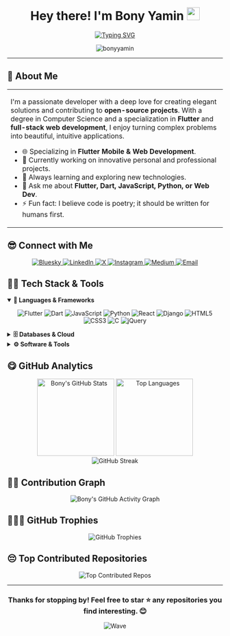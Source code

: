 <div align="center">

# Hey there! I'm Bony Yamin <img src="https://media.giphy.com/media/hvRJCLFzcasrR4ia7z/giphy.gif" width="30px"/>

<a href="https://git.io/typing-svg"><img src="https://readme-typing-svg.herokuapp.com?font=Fira+Code&pause=1000&color=3399FF&center=true&vCenter=true&width=435&lines=Flutter+Enthusiast;Open+Source+Contributor;Computer+Science+Graduate" alt="Typing SVG" /></a>

<p>
  <img src="https://komarev.com/ghpvc/?username=bonyyamin&label=Profile%20Views&color=0e75b6&style=flat-square" alt="bonyyamin" />
</p>

</div>

---

## 🙂 About Me

<table>
  <tr>
    <td>
      <p>
        I'm a passionate developer with a deep love for creating elegant solutions and contributing to <b>open-source projects</b>. With a degree in Computer Science and a specialization in <b>Flutter</b> and <b>full-stack web development</b>, I enjoy turning complex problems into beautiful, intuitive applications.
      </p>
      <ul>
        <li>🌐 Specializing in <b>Flutter Mobile & Web Development</b>.</li>
        <li>🔭 Currently working on innovative personal and professional projects.</li>
        <li>🌱 Always learning and exploring new technologies.</li>
        <li>💬 Ask me about <b>Flutter, Dart, JavaScript, Python, or Web Dev</b>.</li>
        <li>⚡ Fun fact: I believe code is poetry; it should be written for humans first.</li>
      </ul>
    </td>
<!--     <td>
      <img align="right" alt="Coding" width="400" src="https://raw.githubusercontent.com/devSouvik/devSouvik/master/gif3.gif">
    </td> -->
  </tr>
</table>

## 😎 Connect with Me

<p align="center">
  <a href="https://bsky.app/profile/bonyyamin.bsky.social" target="_blank">
    <img src="https://img.shields.io/badge/Bluesky-0285FF?style=for-the-badge&logo=bluesky&logoColor=white" alt="Bluesky"/>
  </a>
  <a href="https://linkedin.com/in/bonyyamin" target="_blank">
    <img src="https://img.shields.io/badge/LinkedIn-0077B5?style=for-the-badge&logo=linkedin&logoColor=white" alt="LinkedIn"/>
  </a>
  <a href="https://x.com/bonyyamin" target="_blank">
    <img src="https://img.shields.io/badge/X-000000?style=for-the-badge&logo=x&logoColor=white" alt="X"/>
  </a>
  <a href="https://instagram.com/bonyyaminn" target="_blank">
    <img src="https://img.shields.io/badge/Instagram-E4405F?style=for-the-badge&logo=instagram&logoColor=white" alt="Instagram"/>
  </a>
  <a href="https://medium.com/@bonyyamin" target="_blank">
    <img src="https://img.shields.io/badge/Medium-000000?style=for-the-badge&logo=medium&logoColor=white" alt="Medium"/>
  </a>
  <a href="mailto:bonyyamin1997@gmail.com">
    <img src="https://img.shields.io/badge/Email-EA4335?style=for-the-badge&logo=gmail&logoColor=white" alt="Email"/>
  </a>
</p>

## 🙂🔨 Tech Stack & Tools

<details open>
<summary><b>🔧 Languages & Frameworks</b></summary>
<p align="center">
  <img src="https://img.shields.io/badge/Flutter-02569B?style=for-the-badge&logo=flutter&logoColor=white" alt="Flutter"/>
  <img src="https://img.shields.io/badge/Dart-0175C2?style=for-the-badge&logo=dart&logoColor=white" alt="Dart"/>
  <img src="https://img.shields.io/badge/JavaScript-F7DF1E?style=for-the-badge&logo=javascript&logoColor=black" alt="JavaScript"/>
  <img src="https://img.shields.io/badge/Python-3776AB?style=for-the-badge&logo=python&logoColor=white" alt="Python"/>
  <img src="https://img.shields.io/badge/React-20232A?style=for-the-badge&logo=react&logoColor=61DAFB" alt="React"/>
  <img src="https://img.shields.io/badge/Django-092E20?style=for-the-badge&logo=django&logoColor=white" alt="Django"/>
  <img src="https://img.shields.io/badge/HTML5-E34F26?style=for-the-badge&logo=html5&logoColor=white" alt="HTML5"/>
  <img src="https://img.shields.io/badge/CSS3-1572B6?style=for-the-badge&logo=css3&logoColor=white" alt="CSS3"/>
  <img src="https://img.shields.io/badge/C-00599C?style=for-the-badge&logo=c&logoColor=white" alt="C"/>
  <img src="https://img.shields.io/badge/jQuery-0769AD?style=for-the-badge&logo=jquery&logoColor=white" alt="jQuery"/>
</p>
</details>

<details>
<summary><b>🗄️ Databases & Cloud</b></summary>
<p align="center">
  <img src="https://img.shields.io/badge/MongoDB-4EA94B?style=for-the-badge&logo=mongodb&logoColor=white" alt="MongoDB"/>
  <img src="https://img.shields.io/badge/MySQL-005C84?style=for-the-badge&logo=mysql&logoColor=white" alt="MySQL"/>
  <img src="https://img.shields.io/badge/Firebase-FFCA28?style=for-the-badge&logo=firebase&logoColor=black" alt="Firebase"/>
  <img src="https://img.shields.io/badge/Vercel-000000?style=for-the-badge&logo=vercel&logoColor=white" alt="Vercel"/>
</p>
</details>

<details>
<summary><b>⚙️ Software & Tools</b></summary>
<p align="center">
  <img src="https://img.shields.io/badge/Git-F05032?style=for-the-badge&logo=git&logoColor=white" alt="Git"/>
  <img src="https://img.shields.io/badge/GitHub-181717?style=for-the-badge&logo=github&logoColor=white" alt="GitHub"/>
  <img src="https://img.shields.io/badge/GitLab-FC6D26?style=for-the-badge&logo=gitlab&logoColor=white" alt="GitLab"/>
  <img src="https://img.shields.io/badge/Docker-2496ED?style=for-the-badge&logo=docker&logoColor=white" alt="Docker"/>
  <img src="https://img.shields.io/badge/TensorFlow-FF6F00?style=for-the-badge&logo=tensorflow&logoColor=white" alt="TensorFlow"/>
  <img src="https://img.shields.io/badge/NumPy-013243?style=for-the-badge&logo=numpy&logoColor=white" alt="NumPy"/>
  <img src="https://img.shields.io/badge/Pandas-150458?style=for-the-badge&logo=pandas&logoColor=white" alt="Pandas"/>
  <img src="https://img.shields.io/badge/CMake-064F8C?style=for-the-badge&logo=cmake&logoColor=white" alt="CMake"/>
  <img src="https://img.shields.io/badge/Canva-00C4CC?style=for-the-badge&logo=canva&logoColor=white" alt="Canva"/>
</p>
</details>

## 😋 GitHub Analytics

<div align="center">

<picture>
  <source media="(prefers-color-scheme: dark)" srcset="https://github-readme-stats.vercel.app/api?username=bonyyamin&show_icons=true&theme=github_dark&include_all_commits=true&count_private=true&hide_border=true">
  <source media="(prefers-color-scheme: light)" srcset="https://github-readme-stats.vercel.app/api?username=bonyyamin&show_icons=true&theme=default&include_all_commits=true&count_private=true&hide_border=true&bg_color=ffffff&title_color=2E86AB&text_color=333333&icon_color=2E86AB">
  <img height="180em" src="https://github-readme-stats.vercel.app/api?username=bonyyamin&show_icons=true&theme=default&include_all_commits=true&count_private=true&hide_border=true&bg_color=ffffff&title_color=2E86AB&text_color=333333&icon_color=2E86AB" alt="Bony's GitHub Stats">
</picture>
<picture>
  <source media="(prefers-color-scheme: dark)" srcset="https://github-readme-stats.vercel.app/api/top-langs/?username=bonyyamin&layout=compact&langs_count=8&theme=github_dark&hide_border=true">
  <source media="(prefers-color-scheme: light)" srcset="https://github-readme-stats.vercel.app/api/top-langs/?username=bonyyamin&layout=compact&langs_count=8&theme=default&hide_border=true&bg_color=ffffff&title_color=2E86AB&text_color=333333">
  <img height="180em" src="https://github-readme-stats.vercel.app/api/top-langs/?username=bonyyamin&layout=compact&langs_count=8&theme=default&hide_border=true&bg_color=ffffff&title_color=2E86AB&text_color=333333" alt="Top Languages">
</picture>
<br>
<picture>
  <source media="(prefers-color-scheme: dark)" srcset="https://github-readme-streak-stats.herokuapp.com/?user=bonyyamin&theme=github-dark-blue&hide_border=true">
  <source media="(prefers-color-scheme: light)" srcset="https://github-readme-streak-stats.herokuapp.com/?user=bonyyamin&theme=default&hide_border=true&background=ffffff&stroke=2E86AB&ring=2E86AB&fire=FF6B6B&currStreakLabel=2E86AB">
  <img src="https://github-readme-streak-stats.herokuapp.com/?user=bonyyamin&theme=default&hide_border=true&background=ffffff&stroke=2E86AB&ring=2E86AB&fire=FF6B6B&currStreakLabel=2E86AB" alt="GitHub Streak">
</picture>

</div>

## 🤦‍♂️ Contribution Graph

<div align="center">
<picture>
  <source media="(prefers-color-scheme: dark)" srcset="https://github-readme-activity-graph.vercel.app/graph?username=bonyyamin&theme=github-dark&hide_border=true&bg_color=0D1117&color=58A6FF&line=58A6FF&point=A3BFFA">
  <source media="(prefers-color-scheme: light)" srcset="https://github-readme-activity-graph.vercel.app/graph?username=bonyyamin&theme=minimal&hide_border=true&bg_color=FFFFFF&color=2E86AB&line=2E86AB&point=FF6B6B">
  <img src="https://github-readme-activity-graph.vercel.app/graph?username=bonyyamin&theme=minimal&hide_border=true&bg_color=FFFFFF&color=2E86AB&line=2E86AB&point=FF6B6B" alt="Bony's GitHub Activity Graph">
</picture>
</div>

## 🧑‍💻🫰 GitHub Trophies

<div align="center">
<picture>
  <source media="(prefers-color-scheme: dark)" srcset="https://github-profile-trophy.vercel.app/?username=bonyyamin&theme=radical&no-frame=true&no-bg=true&margin-w=4&column=-1">
  <source media="(prefers-color-scheme: light)" srcset="https://github-profile-trophy.vercel.app/?username=bonyyamin&theme=flat&no-frame=true&no-bg=false&margin-w=4&column=-1">
  <img src="https://github-profile-trophy.vercel.app/?username=bonyyamin&theme=flat&no-frame=true&no-bg=false&margin-w=4&column=-1" alt="GitHub Trophies">
</picture>
</div>

## 😔 Top Contributed Repositories

<div align="center">
<picture>
  <source media="(prefers-color-scheme: dark)" srcset="https://github-contributor-stats.vercel.app/api?username=bonyyamin&limit=5&theme=github_dark&combine_all_yearly_contributions=true&hide_border=true">
  <source media="(prefers-color-scheme: light)" srcset="https://github-contributor-stats.vercel.app/api?username=bonyyamin&limit=5&theme=flat&combine_all_yearly_contributions=true&hide_border=true">
  <img src="https://github-contributor-stats.vercel.app/api?username=bonyyamin&limit=5&theme=flat&combine_all_yearly_contributions=true&hide_border=true" alt="Top Contributed Repos">
</picture>
</div>


---

<div align="center">
  <h3>Thanks for stopping by! Feel free to star ⭐ any repositories you find interesting. 😊</h3>
  <img src="https://raw.githubusercontent.com/mayhemantt/mayhemantt/Update/svg/Bottom.svg" alt="Wave">
</div>
